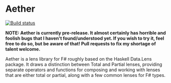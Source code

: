 Aether
======

[![Build status](https://ci.appveyor.com/api/projects/status/uch7r4f3ivnb5bxe)](https://ci.appveyor.com/project/kolektiv/aether)

__NOTE: Aether is currently pre-release. It almost certainly has horrible and foolish bugs that I haven't found/understood yet. If you wish to try it, feel free to do so, but be aware of that! Pull requests to fix my shortage of talent welcome.__

Aether is a lens library for F# roughly based on the Haskell Data.Lens package. It draws a distinction between Total and Partial lenses, providing separate operators and functions for composing and working with lenses that are either total or partial, along with a few common lenses for F# types.


